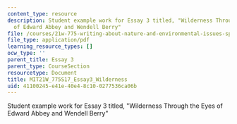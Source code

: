 ```yaml
---
content_type: resource
description: Student example work for Essay 3 titled, "Wilderness Through the Eyes
  of Edward Abbey and Wendell Berry"
file: /courses/21w-775-writing-about-nature-and-environmental-issues-spring-2017/41100245e41e40e48c100277536ca06b_MIT21W_775S17_Essay3_Wilderness.pdf
file_type: application/pdf
learning_resource_types: []
ocw_type: ''
parent_title: Essay 3
parent_type: CourseSection
resourcetype: Document
title: MIT21W_775S17_Essay3_Wilderness
uid: 41100245-e41e-40e4-8c10-0277536ca06b
---
```

Student example work for Essay 3 titled, "Wilderness Through the Eyes of Edward Abbey and Wendell Berry"

